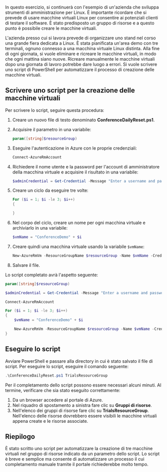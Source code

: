 In questo esercizio, si continuerà con l'esempio di un'azienda che sviluppa strumenti di amministrazione per Linux. È importante ricordare che si prevede di usare macchine virtuali Linux per consentire ai potenziali clienti di testare il software. È stato predisposto un gruppo di risorse e a questo punto è possibile creare le macchine virtuali.

L'azienda presso cui si lavora prevede di organizzare uno stand nel corso una grande fiera dedicata a Linux. È stata pianificata un'area demo con tre terminali, ognuno connesso a una macchina virtuale Linux distinta. Alla fine di ogni giornata, si vuole eliminare e ricreare le macchine virtuali, in modo che ogni mattina siano nuove. Ricreare manualmente le macchine virtuali dopo una giornata di lavoro potrebbe dare luogo a errori. Si vuole scrivere uno script di PowerShell per automatizzare il processo di creazione delle macchine virtuali.

## <a name="write-a-script-that-creates-virtual-machines"></a>Scrivere uno script per la creazione delle macchine virtuali

Per scrivere lo script, seguire questa procedura:

1. Creare un nuovo file di testo denominato **ConferenceDailyReset.ps1**.

2. Acquisire il parametro in una variabile:

    ```powershell
    param([string]$resourceGroup)
    ```

3. Eseguire l'autenticazione in Azure con le proprie credenziali:

    ```powershell
    Connect-AzureRmAccount
    ```

4. Richiedere il nome utente e la password per l'account di amministratore della macchina virtuale e acquisire il risultato in una variabile:

    ```powershell
    $adminCredential = Get-Credential -Message "Enter a username and password for the VM administrator."
    ```

5. Creare un ciclo da eseguire tre volte:

    ```powershell
    For ($i = 1; $i -le 3; $i++) 
    {

    }
    ```

6. Nel corpo del ciclo, creare un nome per ogni macchina virtuale e archiviarlo in una variabile:

    ```powershell
    $vmName = "ConferenceDemo" + $i
    ```

7. Creare quindi una macchina virtuale usando la variabile `$vmName`:

   ```powershell
   New-AzureRmVm -ResourceGroupName $resourceGroup -Name $vmName -Credential $adminCredential -Location "East US" 
   ```

8. Salvare il file.

Lo script completato avrà l'aspetto seguente:

```powershell
param([string]$resourceGroup)

$adminCredential = Get-Credential -Message "Enter a username and password for the VM administrator."

Connect-AzureRmAccount

For ($i = 1; $i -le 3; $i++)
{
    $vmName = "ConferenceDemo" + $i

    New-AzureRmVm -ResourceGroupName $resourceGroup -Name $vmName -Credential $adminCredential -Location "East US" -Image UbuntuLTS
}
```

## <a name="execute-the-script"></a>Eseguire lo script

Avviare PowerShell e passare alla directory in cui è stato salvato il file di script. Per eseguire lo script, eseguire il comando seguente:

```powershell
.\ConferenceDailyReset.ps1 TrialsResourceGroup
```

Per il completamento dello script possono essere necessari alcuni minuti. Al termine, verificare che sia stato eseguito correttamente:

1. Da un browser accedere al portale di Azure.
2. Nel riquadro di spostamento a sinistra fare clic su **Gruppi di risorse**.
3. Nell'elenco dei gruppi di risorse fare clic su **TrialsResourceGroup**. Nell'elenco delle risorse dovrebbero essere visibili le macchine virtuali appena create e le risorse associate.

## <a name="summary"></a>Riepilogo
È stato scritto uno script per automatizzare la creazione di tre macchine virtuali nel gruppo di risorse indicato da un parametro dello script. Lo script è breve e semplice ma consente di automatizzare un processo il cui completamento manuale tramite il portale richiederebbe molto tempo.